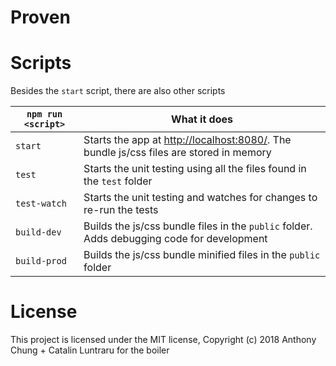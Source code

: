 # Proven

# Scripts

Besides the `start` script, there are also other scripts

| `npm run <script>` | What it does                                                                                                     |
| ------------------ | ---------------------------------------------------------------------------------------------------------------- |
| `start`            | Starts the app at [http://localhost:8080/](http://localhost:8080/). The bundle js/css files are stored in memory |
| `test`             | Starts the unit testing using all the files found in the `test` folder                                           |
| `test-watch`       | Starts the unit testing and watches for changes to re-run the tests                                              |
| `build-dev`        | Builds the js/css bundle files in the `public` folder. Adds debugging code for development                       |
| `build-prod`       | Builds the js/css bundle minified files in the `public` folder                                                   |

# License

This project is licensed under the MIT license, Copyright (c) 2018 Anthony Chung + Catalin Luntraru for the boiler

